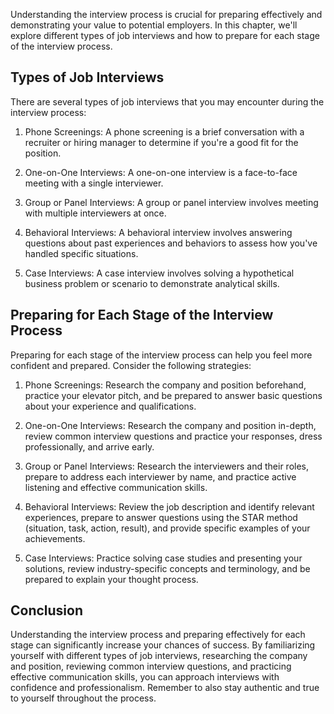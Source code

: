 
Understanding the interview process is crucial for preparing effectively and demonstrating your value to potential employers. In this chapter, we'll explore different types of job interviews and how to prepare for each stage of the interview process.

Types of Job Interviews
-----------------------

There are several types of job interviews that you may encounter during the interview process:

1. Phone Screenings: A phone screening is a brief conversation with a recruiter or hiring manager to determine if you're a good fit for the position.

2. One-on-One Interviews: A one-on-one interview is a face-to-face meeting with a single interviewer.

3. Group or Panel Interviews: A group or panel interview involves meeting with multiple interviewers at once.

4. Behavioral Interviews: A behavioral interview involves answering questions about past experiences and behaviors to assess how you've handled specific situations.

5. Case Interviews: A case interview involves solving a hypothetical business problem or scenario to demonstrate analytical skills.

Preparing for Each Stage of the Interview Process
-------------------------------------------------

Preparing for each stage of the interview process can help you feel more confident and prepared. Consider the following strategies:

1. Phone Screenings: Research the company and position beforehand, practice your elevator pitch, and be prepared to answer basic questions about your experience and qualifications.

2. One-on-One Interviews: Research the company and position in-depth, review common interview questions and practice your responses, dress professionally, and arrive early.

3. Group or Panel Interviews: Research the interviewers and their roles, prepare to address each interviewer by name, and practice active listening and effective communication skills.

4. Behavioral Interviews: Review the job description and identify relevant experiences, prepare to answer questions using the STAR method (situation, task, action, result), and provide specific examples of your achievements.

5. Case Interviews: Practice solving case studies and presenting your solutions, review industry-specific concepts and terminology, and be prepared to explain your thought process.

Conclusion
----------

Understanding the interview process and preparing effectively for each stage can significantly increase your chances of success. By familiarizing yourself with different types of job interviews, researching the company and position, reviewing common interview questions, and practicing effective communication skills, you can approach interviews with confidence and professionalism. Remember to also stay authentic and true to yourself throughout the process.
